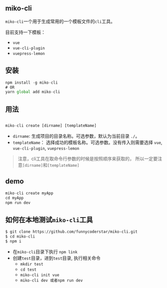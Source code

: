 ## miko-cli
`miko-cli`一个用于生成常用的一个模板文件的`cli`工具。

目前支持一下模板：
- `vue`
- `vue-cli-plugin`
- `vuepress-lemon`
## 安装
```js
npm install -g miko-cli
# OR
yarn global add miko-cli
```
## 用法
```js

miko-cli create [dirname] [templateName]

```
- `dirname`: 生成项目的目录名称。可选参数，默认为当前目录 `./`。
- `templateName`： 选择成功的模板名称。可选参数。没有传入则需要选择 `vue`, `vue-cli-plugin`, `vuepress-lemon`

> 注意，cli工具在取命令行参数的时候是按照顺序来获取的， 所以一定要注意`[dirname]`和`[templateName]`
## demo
```js
miko-cli create myApp
cd myApp
npm run dev
```
## 如何在本地测试`miko-cli`工具
```bash
$ git clone https://github.com/funnycoderstar/miko-cli.git
$ cd miko-cli
$ npm i
```
- 在`miko-cli`目录下执行 `npm link`
- 创建`test`目录，进到`test`目录, 执行相关命令
   - `mkdir test`
   - `cd test`
   - `miko-cli init vue`
   - `miko-cli dev 或者npm run dev`